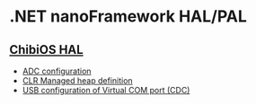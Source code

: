 # .NET **nanoFramework** HAL/PAL

## [ChibiOS HAL](chibios)

- [ADC configuration](chibios/adc-configuration.md)
- [CLR Managed heap definition](chibios/clr-managed-heap.md)
- [USB configuration of Virtual COM port (CDC)](chibios/config-usb-virtual-com-port.md)
